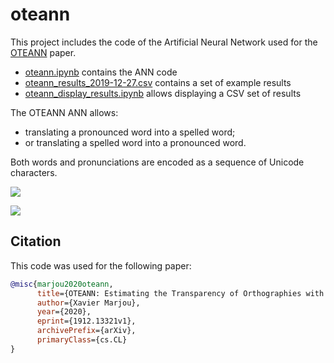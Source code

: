 # oteann
This project includes the code of the Artificial Neural Network used for the [OTEANN](https://arxiv.org/abs/1912.13321) paper. 
* [oteann.ipynb](oteann.ipynb) contains the ANN code
* [oteann_results_2019-12-27.csv](oteann_results_2019-12-27.csv) contains a set of example results
* [oteann_display_results.ipynb](oteann_display_results.ipynb) allows displaying a CSV set of results

The OTEANN ANN allows:
* translating a pronounced word into a spelled word;
* or translating a spelled word into a pronounced word.

Both words and pronunciations are encoded as a sequence of Unicode characters.

![](oteann-writing.png?raw=true)

![](oteann-reading.png?raw=true)

## Citation
This code was used for the following paper:
```bibtex
@misc{marjou2020oteann,
      title={OTEANN: Estimating the Transparency of Orthographies with an Artificial Neural Network}, 
      author={Xavier Marjou},
      year={2020},
      eprint={1912.13321v1},
      archivePrefix={arXiv},
      primaryClass={cs.CL}
}
```
